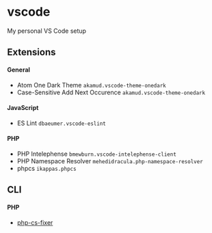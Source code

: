 # vscode
My personal VS Code setup


## Extensions
#### General
- Atom One Dark Theme `akamud.vscode-theme-onedark`
- Case-Sensitive Add Next Occurence `akamud.vscode-theme-onedark`

#### JavaScript
- ES Lint `dbaeumer.vscode-eslint`

#### PHP
- PHP Intelephense `bmewburn.vscode-intelephense-client`
- PHP Namespace Resolver `mehedidracula.php-namespace-resolver`
- phpcs `ikappas.phpcs`

## CLI
#### PHP
- [php-cs-fixer](https://github.com/FriendsOfPHP/PHP-CS-Fixer)

